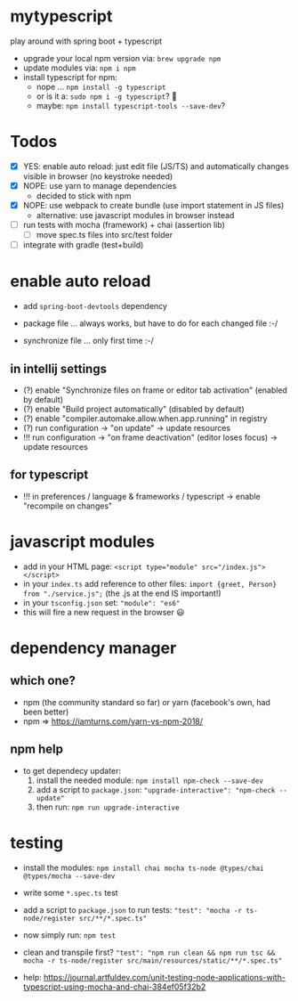 # mytypescript

play around with spring boot + typescript

* upgrade your local npm version via: `brew upgrade npm`
* update modules via: `npm i npm`
* install typescript for npm:
    * nope ... `npm install -g typescript`
    * or is it a: `sudo npm i -g typescript`? 🤔
    * maybe: `npm install typescript-tools --save-dev`?

# Todos

* [x] YES: enable auto reload: just edit file (JS/TS) and automatically changes visible in browser (no keystroke needed)
* [x] NOPE: use yarn to manage dependencies
    - decided to stick with npm
* [X] NOPE: use webpack to create bundle (use import statement in JS files)
    - alternative: use javascript modules in browser instead
* [ ] run tests with mocha (framework) + chai (assertion lib)
    - [ ] move spec.ts files into src/test folder
* [ ] integrate with gradle (test+build)

# enable auto reload

* add `spring-boot-devtools` dependency

* package file ... always works, but have to do for each changed file :-/
* synchronize file ... only first time :-/

## in intellij settings

* (?) enable "Synchronize files on frame or editor tab activation" (enabled by default) 
* (?) enable "Build project automatically" (disabled by default)
* (?) enable "compiler.automake.allow.when.app.running" in registry
* (?) run configuration -> "on update" -> update resources
* !!! run configuration -> "on frame deactivation" (editor loses focus) -> update resources

## for typescript

* !!! in preferences / language & frameworks / typescript -> enable "recompile on changes"

# javascript modules

* add in your HTML page: `<script type="module" src="/index.js"></script>`
* in your `index.ts` add reference to other files: `import {greet, Person} from "./service.js";` (the .js at the end IS important!)
* in your `tsconfig.json` set: `"module": "es6"`
* this will fire a new request in the browser 😃

# dependency manager

## which one?

* npm (the community standard so far) or yarn (facebook's own, had been better)
* npm => https://iamturns.com/yarn-vs-npm-2018/

## npm help

* to get dependecy updater:
    1. install the needed module: `npm install npm-check --save-dev`
    1. add a script to `package.json`: `"upgrade-interactive": "npm-check --update"`
    1. then run: `npm run upgrade-interactive`

# testing

* install the modules: `npm install chai mocha ts-node @types/chai @types/mocha --save-dev`
* write some `*.spec.ts` test
* add a script to `package.json` to run tests: `"test": "mocha -r ts-node/register src/**/*.spec.ts"`
* now simply run: `npm test`

* clean and transpile first? `"test": "npm run clean && npm run tsc && mocha -r ts-node/register src/main/resources/static/**/*.spec.ts"`

* help: https://journal.artfuldev.com/unit-testing-node-applications-with-typescript-using-mocha-and-chai-384ef05f32b2
